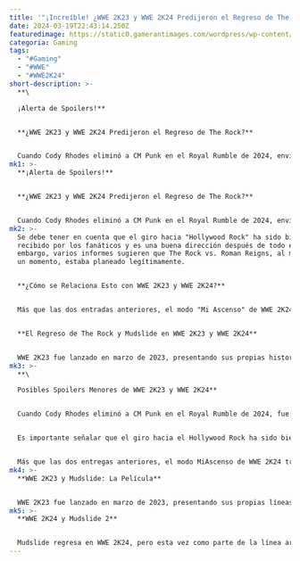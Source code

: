 ```yaml
---
title: '"¡Increíble! ¿WWE 2K23 y WWE 2K24 Predijeron el Regreso de The Rock?"'
date: 2024-03-19T22:43:14.250Z
featuredimage: https://static0.gamerantimages.com/wordpress/wp-content/uploads/2024/03/wwe-2k24-mudslide-2.jpg?q=50&fit=contain&w=1140&h=&dpr=1.5
categoria: Gaming
tags:
  - "#Gaming"
  - "#WWE"
  - "#WWE2K24"
short-description: >-
  **\

  ¡Alerta de Spoilers!**


  **¿WWE 2K23 y WWE 2K24 Predijeron el Regreso de The Rock?**


  Cuando Cody Rhodes eliminó a CM Punk en el Royal Rumble de 2024, envió un mensaje al Universo de la WWE de que su historia estaba de vuelta en curso, que se enfrentaría al Indiscutible Campeón Universal de la WWE, Roman Reigns, en WrestleMania 40, y que el último año no había sido en vano. Sin embargo, todo se desmoronó cuando The Rock regresó, y Cody declaró que la Leyenda de la WWE se enfrentaría a Roman en WrestleMania en su lugar. No solo el enfrentamiento entre The Rock y Roman recibió rápidamente una avalancha de desagrados en el canal de YouTube de la WWE, sino que también condujo al movimiento "Querem
mk1: >-
  **¡Alerta de Spoilers!**


  **¿WWE 2K23 y WWE 2K24 Predijeron el Regreso de The Rock?**


  Cuando Cody Rhodes eliminó a CM Punk en el Royal Rumble de 2024, envió un mensaje al Universo de la WWE de que su historia estaba de vuelta en curso, que se enfrentaría al Indiscutible Campeón Universal de la WWE, Roman Reigns, en WrestleMania 40, y que el último año no había sido en vano. Sin embargo, todo se desmoronó cuando The Rock regresó, y Cody declaró que la Leyenda de la WWE se enfrentaría a Roman en WrestleMania en su lugar. No solo el enfrentamiento entre The Rock y Roman recibió rápidamente una avalancha de desagrados en el canal de YouTube de la WWE, sino que también condujo al movimiento "Queremos a Cody", que, según informes, llevó a la Creatividad de la WWE a volver a colocar a Cody contra Roman. Si bien el regreso de The Rock ya había sido insinuado anteriormente, como en su promoción como "El Jefe de la Mesa", el momento fue inesperado. Sin embargo, su regreso en este caso fue sorprendente, pero quizás algo predicho por WWE 2K23 y WWE 2K24.
mk2: >-
  Se debe tener en cuenta que el giro hacia "Hollywood Rock" ha sido bien
  recibido por los fanáticos y es una buena dirección después de todo esto. Sin
  embargo, varios informes sugieren que The Rock vs. Roman Reigns, al menos en
  un momento, estaba planeado legítimamente.


  **¿Cómo se Relaciona Esto con WWE 2K23 y WWE 2K24?**


  Más que las dos entradas anteriores, el modo "Mi Ascenso" de WWE 2K24 trata con elementos clave del mundo real, aunque con un enfoque similar a una línea de tiempo alternativa. Por ejemplo, la trama principal del modo Hombres Indiscutibles de WWE 2K24 es Roman Reigns vaciando su Campeonato Universal de la WWE Indiscutible por Hollywood, vinculando a Cody Rhodes con eso al convertirse en el nuevo campeón, e incluso introduciendo a Gunther en la escena del título mundial (algo que muchos fanáticos quieren ver en la WWE del mundo real). El uso de The Rock en WWE 2K24, o la falta de él en un área específica, después de su papel en WWE 2K23 es un buen paralelo para su regreso al mundo real a la WWE.


  **El Regreso de The Rock y Mudslide en WWE 2K23 y WWE 2K24**


  WWE 2K23 fue lanzado en marzo de 2023, presentando sus propias historias de "Mi Ascenso" para superestrellas masculinas y femeninas. El modo "Mi Ascenso" masculino de WWE 2K23, "La Cerradura", presenta una historia donde una de sus apariciones es subestimada por un evento organizado por The Rock. Fue una actividad promocional que destacaba su nueva película de Hollywood, Mudslide. Interesantemente, esto coincide en cierto grado con la carrera cinematográfica real de The Rock. La película Black Adam de The Rock había salido unos meses antes del lanzamiento del juego, y Fast X (lanzada en mayo de 2023) contó con un cameo suyo. A principios de 2023, The Rock estaba muy asociado con Hollywood, más que con la WWE, y el uso de Mudslide en el juego refleja esto. Lo mismo se aplica a la aparición de Mudslide 2 en WWE 2K24.
mk3: >-
  **\

  Posibles Spoilers Menores de WWE 2K23 y WWE 2K24**


  Cuando Cody Rhodes eliminó a CM Punk en el Royal Rumble de 2024, fue un mensaje para el Universo de la WWE de que su historia estaba de vuelta en camino, que enfrentaría al Campeón Universal Indiscutido de la WWE, Roman Reigns, en WrestleMania 40, y que el último año no había sido en vano. Sin embargo, todo eso se vino abajo cuando The Rock regresó y Cody declaró que la leyenda de la WWE enfrentaría a Roman en WrestleMania en su lugar. No solo el enfrentamiento entre The Rock y Roman fue rápidamente inundado de "no me gusta" en el canal de YouTube de la WWE, sino que también condujo al movimiento We Want Cody, que, según informes, llevó a WWE Creative a volver a enfrentar a Cody contra Roman. Si bien el regreso de The Rock ha insinuado ir tras Roman antes, como en su promo de Head of the Table, el momento no era el adecuado. Sin embargo, su regreso en esta instancia fue sorprendente, pero quizás fue algo predicho por WWE 2K23 y WWE 2K24.


  Es importante señalar que el giro hacia el Hollywood Rock ha sido bien recibido por los fanáticos y es una buena dirección después de todo esto. Sin embargo, varios informes sugieren que el enfrentamiento entre The Rock y Roman Reigns, al menos en algún momento, estaba planeado legítimamente.


  Más que las dos entregas anteriores, el modo MiAscenso de WWE 2K24 trata sobre elementos clave del mundo real, aunque con un enfoque similar a una línea de tiempo alternativa. Por ejemplo, la línea argumental masculina Indiscutible de WWE 2K24 es sobre Roman Reigns vaciando su Campeonato Universal Indiscutido de la WWE para Hollywood, vinculando a Cody Rhodes con eso al convertirse en el nuevo campeón, e incluso llevando a Gunther a la escena del título mundial (algo que muchos fanáticos quieren ver en la WWE del mundo real). El uso de The Rock en WWE 2K24, o la falta de él en un área específica, después de su papel en WWE 2K23, es un bonito paralelo para su retorno al mundo real de la WWE.
mk4: >-
  **WWE 2K23 y Mudslide: La Película**


  WWE 2K23 fue lanzado en marzo de 2023, presentando sus propias líneas argumentales de MiAscenso para superestrellas masculinas y femeninas. El modo de MiAscenso masculino de WWE 2K23, The Lock, presenta una línea argumental en la que una de sus apariciones se ve opacada por un evento organizado por The Rock. Fue una actividad promocional que destacaba su última película de Hollywood, Mudslide. Interesantemente, esto coincide en cierta medida con la carrera real de The Rock en Hollywood. La película Black Adam de The Rock se estrenó unos meses antes del lanzamiento del juego, y Fast X (lanzada en mayo de 2023) incluyó una aparición suya. A principios de 2023, The Rock estaba muy asociado con Hollywood, más que con la WWE, y el uso de Mudslide en el juego refleja esto. Lo mismo se aplica a la aparición de Mudslide 2 en WWE 2K24.
mk5: >-
  **WWE 2K24 y Mudslide 2**


  Mudslide regresa en WWE 2K24, pero esta vez como parte de la línea argumental de Desencadenada (Femenina). Este modo MiAscenso permite a los jugadores establecer su identidad como luchador independiente dentro de la WWE, permitiéndoles explorar quiénes son a lo largo de un par de líneas argumentales. Una de estas líneas argumentales permite que el luchador sea reservado para una película de Hollywood, que es Mudslide 2. El personaje del jugador protagoniza junto a John Cena, sin ninguna indicación de que The Rock esté involucrado en la secuela. Ahora, no es raro que las películas de la WWE reemplacen a las superestrellas con otras en las secuelas (The Marine protagonizada por John Cena, mientras que The Marine 2 protagonizada por Ted DiBiase Jr, por ejemplo), pero el momento es bastante interesante.
---
```

